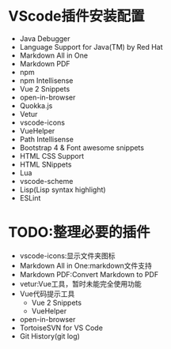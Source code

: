 # VScode插件安装配置
- Java Debugger
- Language Support for Java(TM) by Red Hat
- Markdown All in One
- Markdown PDF
- npm
- npm Intellisense
- Vue 2 Snippets
- open-in-browser
- Quokka.js
- Vetur
- vscode-icons
- VueHelper
- Path Intellisense
- Bootstrap 4 & Font awesome snippets
- HTML CSS Support
- HTML SNippets
- Lua
- vscode-scheme
- Lisp(Lisp syntax highlight)
- ESLint

# TODO:整理必要的插件
- vscode-icons:显示文件夹图标
- Markdown All in One:markdown文件支持
- Markdown PDF:Convert Markdown to PDF
- vetur:Vue工具，暂时未能完全使用功能
- Vue代码提示工具
    - Vue 2 Snippets
    - VueHelper
- open-in-browser
- TortoiseSVN for VS Code
- Git History(git log)